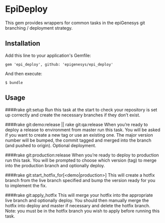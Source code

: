 # EpiDeploy

This gem provides wrappers for common tasks in the epiGenesys git branching / deployment strategy.

## Installation

Add this line to your application's Gemfile:

    gem 'epi_deploy', github: 'epigenesys/epi_deploy'

And then execute:

    $ bundle


## Usage

####rake git:setup
Run this task at the start to check your repository is set up correctly and create the necessary branches if they don’t exist.

####rake git:demo:release || rake git:qa:release
When you’re ready to deploy a release to environment from master run this task. You will be asked if you want to create a new tag or use an existing one. The major version number will be bumped, the commit tagged and merged into the branch (and pushed to origin). Optional deployment.

####rake git:production:release
When you’re ready to deploy to production run this task. You will be prompted to choose which version (tag) to merge into the production branch and optionally deploy.

####rake git:start_hotfix_for[<demo|production>]
This will create a hotfix branch from the live branch specified and bump the version ready for you to implement the fix.

####rake git:apply_hotfix
This will merge your hotfix into the appropriate live branch and optionally deploy. You should then manually merge the hotfix into deploy and master if necessary and delete the hotfix branch. 
Note: you must be in the hotfix branch you wish to apply before running this task.

